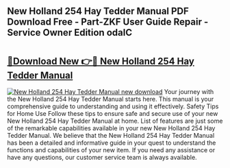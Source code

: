 ## New Holland 254 Hay Tedder Manual PDF Download Free - Part-ZKF User Guide Repair - Service Owner Edition odalC

# <h2><a href="http://bc83425.oget.top/?id=New+Holland+254+Hay+Tedder+Manual">🔗Download New 👉🔴 New Holland 254 Hay Tedder Manual</a></h2>

[![New Holland 254 Hay Tedder Manual new download](https://i.imgur.com/5g1atiW.png)](http://bc83425.oget.top/?id=New+Holland+254+Hay+Tedder+Manual)
Your journey with the New Holland 254 Hay Tedder Manual starts here. This manual is your comprehensive guide to understanding and using it effectively. Safety Tips for Home Use Follow these tips to ensure safe and secure use of your new New Holland 254 Hay Tedder Manual at home. List of features are just some of the remarkable capabilities available in your new New Holland 254 Hay Tedder Manual. We believe that the New Holland 254 Hay Tedder Manual has been a detailed and informative guide in your quest to understand the functions and capabilities of your new item. If you need any assistance or have any questions, our customer service team is always available.
